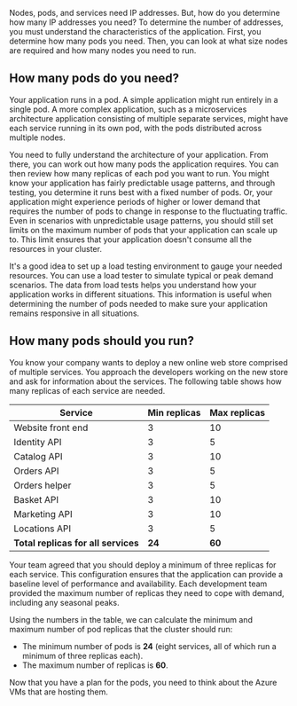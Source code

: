 Nodes, pods, and services need IP addresses. But, how do you determine how many IP addresses you need? To determine the number of addresses, you must understand the characteristics of the application. First, you determine how many pods you need. Then, you can look at what size nodes are required and how many nodes you need to run.

## How many pods do you need?

Your application runs in a pod. A simple application might run entirely in a single pod. A more complex application, such as a microservices architecture application consisting of multiple separate services, might have each service running in its own pod, with the pods distributed across multiple nodes.

You need to fully understand the architecture of your application. From there, you can work out how many pods the application requires. You can then review how many replicas of each pod you want to run. You might know your application has fairly predictable usage patterns, and through testing, you determine it runs best with a fixed number of pods. Or, your application might experience periods of higher or lower demand that requires the number of pods to change in response to the fluctuating traffic. Even in scenarios with unpredictable usage patterns, you should still set limits on the maximum number of pods that your application can scale up to. This limit ensures that your application doesn't consume all the resources in your cluster.

It's a good idea to set up a load testing environment to gauge your needed resources. You can use a load tester to simulate typical or peak demand scenarios. The data from load tests helps you understand how your application works in different situations. This information is useful when determining the number of pods needed to make sure your application remains responsive in all situations.

## How many pods should you run?

You know your company wants to deploy a new online web store comprised of multiple services. You approach the developers working on the new store and ask for information about the services. The following table shows how many replicas of each service are needed.

Service | Min replicas | Max replicas
--- | --- | ---
Website front end | 3 | 10
Identity API | 3 | 5
Catalog API | 3 | 10
Orders API | 3 | 5
Orders helper | 3 | 5
Basket API | 3 | 10
Marketing API | 3 | 10
Locations API | 3 | 5
**Total replicas for all services** | **24** | **60**

Your team agreed that you should deploy a minimum of three replicas for each service. This configuration ensures that the application can provide a baseline level of performance and availability. Each development team provided the maximum number of replicas they need to cope with demand, including any seasonal peaks.

Using the numbers in the table, we can calculate the minimum and maximum number of pod replicas that the cluster should run:

- The minimum number of pods is **24** (eight services, all of which run a minimum of three replicas each).
- The maximum number of replicas is **60**.

Now that you have a plan for the pods, you need to think about the Azure VMs that are hosting them.
